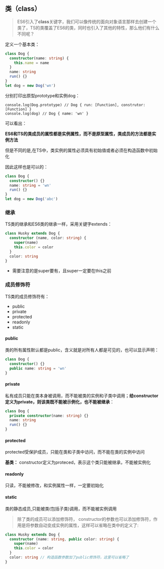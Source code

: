 ## 类（class）

> ES6引入了**class**关键字，我们可以像传统的面向对象语言那样去创建一个类了，TS的类覆盖了ES6的类，同时也引入了其他的特性，那么他们有什么不同呢？

定义一个基本类：
```ts
class Dog {
  constructor(name: string) {
    this.name = name
  }
  name: string
  run() {}
}
let dog = new Dog('wn')
```

分别打印出原型prototype和实例dog：


```TS
console.log(Dog.prototype) // Dog { run: [Function], construtor: [Function] }
console.log(dog) // Dog { name: 'wn' }
```

可以看出：

**ES6和TS的类成员的属性都是实例属性，而不是原型属性，类成员的方法都是实例方法**

但是不同的是,在TS中，类实例的属性必须具有初始值或者必须在构造函数中初始化

因此这样也是可以的：

```ts
class Dog {
  constructor() {}
  name: string = 'wn'
  run() {}
}
let dog = new Dog('abc')
```

### 继承
TS类的继承和ES6类的继承一样，采用关键字extends：


```ts
class Husky extends Dog {
  constructor (name, color: string) {
    super(name)
    this.color = color
  }
  color: string
}
```

- 需要注意的是super要有，且super一定要在this之前

### 成员修饰符

TS类的成员修饰符有：

- public
- private
- protected
- readonly
- static

#### public

类的所有属性默认都是public，含义就是对所有人都是可见的，也可以显示声明：

```ts
class Dog {
  constructor() {}
  public name: string = 'wn'
}
```

#### private

私有成员只能在类本身被调用，而不能被类的实例和子类中调用；**给constructor定义为private，则该类既不能被示例化，也不能被继承**：


```ts
class Dog {
  private constructor(name: string) {}
  name: string
  run() {}
}
```

#### protected
protected受保护成员，只能在类和子类中访问，而不能在类的实例中访问

**基类：** constructor定义为proteced，表示这个类只能被继承，不能被实例化

#### readonly
只读，不能被修改，和实例属性一样，一定要初始化

#### static
类的静态成员,只能被类(包括子类)调用，而不能被实例调用

> 除了类的成员可以添加修饰符， constructor的参数也可以添加修饰符，作用是将参数自动变成实例的属性，这样可以省略在类中的定义了:


```ts
class Husky extends Dog {
  constructor (name: string, public color: string) {
    super(name)
    this.color = color
  }
  color: string // 构造函数参数加了public修饰符，这里可以省略了
}
```
